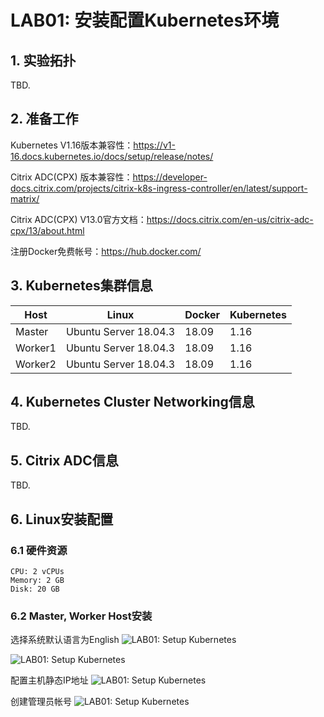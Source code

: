 # LAB01: 安装配置Kubernetes环境

## 1. 实验拓扑
TBD.

## 2. 准备工作
Kubernetes V1.16版本兼容性：https://v1-16.docs.kubernetes.io/docs/setup/release/notes/

Citrix ADC(CPX) 版本兼容性：https://developer-docs.citrix.com/projects/citrix-k8s-ingress-controller/en/latest/support-matrix/

Citrix ADC(CPX) V13.0官方文档：https://docs.citrix.com/en-us/citrix-adc-cpx/13/about.html

注册Docker免费帐号：https://hub.docker.com/

## 3. Kubernetes集群信息
|Host                              |Linux                                |Docker                                |Kubernetes                                |
|------------------------------------|------------------------------------|------------------------------------|------------------------------------|
|Master                              |Ubuntu Server 18.04.3                                |18.09                                |1.16                                |
|Worker1                              |Ubuntu Server 18.04.3                                |18.09                                |1.16                                |
|Worker2                              |Ubuntu Server 18.04.3                                |18.09                                |1.16                                |

## 4. Kubernetes Cluster Networking信息
TBD.

## 5. Citrix ADC信息
TBD.

## 6. Linux安装配置
### 6.1 硬件资源

    CPU: 2 vCPUs
    Memory: 2 GB
    Disk: 20 GB
    
### 6.2 Master, Worker Host安装
选择系统默认语言为English
![LAB01: Setup Kubernetes](https://github.com/yazshen/citrix-adc-kubernetes/images/lab01-setup-kubernetes-01.png)

![LAB01: Setup Kubernetes](https://github.com/yazshen/citrix-adc-kubernetes/images/lab01-setup-kubernetes-02.png)

配置主机静态IP地址
![LAB01: Setup Kubernetes](https://github.com/yazshen/citrix-adc-kubernetes/images/lab01-setup-kubernetes-03.png)

创建管理员帐号
![LAB01: Setup Kubernetes](https://github.com/yazshen/citrix-adc-kubernetes/images/lab01-setup-kubernetes-04.png)


